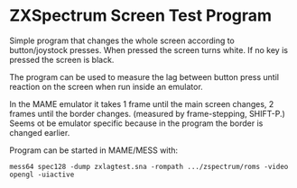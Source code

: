 # ZXSpectrum Screen Test Program

Simple program that changes the whole screen according to button/joystock presses.
When pressed the screen turns white. If no key is pressed the screen is black.

The program can be used to measure the lag between button press until reaction on the screen when run inside an emulator.

In the MAME emulator it takes 1 frame until the main screen changes, 2 frames until the border changes.
(measured by frame-stepping, SHIFT-P.)
Seems ot be emulator specific because in the program the border is changed earlier.

Program can be started in MAME/MESS with:
~~~
mess64 spec128 -dump zxlagtest.sna -rompath .../zspectrum/roms -video opengl -uiactive
~~~
